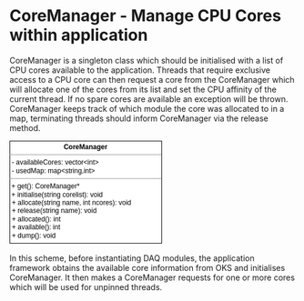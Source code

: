 # CoreManager - Manage CPU Cores within application

CoreManager is a singleton class which should be initialised with a
list of CPU cores available to the application. Threads that require exclusive
access to a CPU core can then request a core from the CoreManager
which will allocate one of the cores from its list and set the CPU
affinity of the current thread. If no spare cores are available an
exception will be thrown. CoreManager keeps track of which module the
core was allocated to in a map, terminating threads should inform
CoreManager via the release method.

  ![CoreManager](coremanager.png)

In this scheme, before instantiating DAQ modules, the application
framework obtains the available core information from OKS and
initialises CoreManager. It then makes a CoreManager requests for one
or more cores which will be used for unpinned threads.
